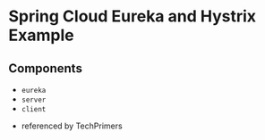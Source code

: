 # Spring Cloud Eureka and Hystrix Example

## Components
- `eureka`
- `server` 
- `client`


* referenced by TechPrimers